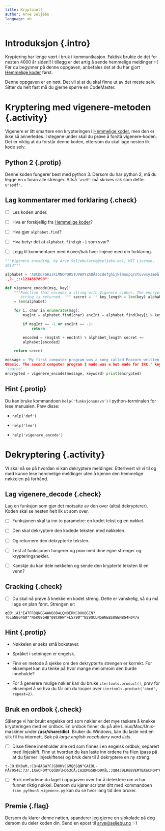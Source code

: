 ```yaml
---
title: Kryptonøtt
author: Arve Seljebu
language: nb
---
```



# Introduksjon {.intro}

Kryptering har lenge vært i bruk i kommunikasjon. Faktisk brukte de det for
nesten 4000 år siden!! I tillegg er det artig å sende hemmelige meldinger :-)
Før du begynner på denne oppgaven, anbefales det at du har gjort [Hemmelige
koder] først.

Denne oppgaven er en nøtt. Det vil si at du skal finne ut av det meste selv.
Sitter du helt fast må du gjerne spørre en CodeMaster.


# Kryptering med vigenere-metoden {.activity}

Vigenere er litt smartere enn krypteringen i [Hemmelige koder], men den er ikke
så annerledes. I stegene under skal du prøve å forstå vigenere-koden. Det er
viktig at du forstår denne koden, ettersom du skal lage nesten lik kode selv.

## Python 2 {.protip}

Denne koden fungerer best med python 3. Dersom du har python 2, må du legge en
`u` foran alle strenger. Altså `'asdf'` må skrives slik som dette: `u'asdf'`.

## Lag kommentarer med forklaring {.check}

- [ ] Les koden under.

- [ ] Hva er forskjellig fra [Hemmelige koder]?

- [ ] Hva gjør `alphabet.find`?

- [ ] Hva betyr det at `alphabet.find` gir `-1` som svar?

- [ ] Legg til kommentarer med `#` over/bak hver linjene med din forklaring.

```python
"""Vigenere encoding, by Arve Seljebu(arve@seljebu.no), MIT License,
2014"""

alphabet = 'ABCDEFGHIJKLMNOPQRSTUVWXYZÆØÅabcdefghijklmnopqrstuvwxyzæøå
.,?-_;:+1234567890"'

def vigenere_encode(msg, key):
    """Function that encodes a string with Vigenere cipher. The encrypted
       string is returned. """ secret = '' key_length = len(key) alphabet_length
    = len(alphabet)

    for i, char in enumerate(msg):
        msgInt = alphabet.find(char) encInt = alphabet.find(key[i % key_length])

        if msgInt == -1 or encInt == -1:
            return ''

        encoded = (msgInt + encInt) % alphabet_length secret +=
        alphabet[encoded]

    return secret

message = 'My first computer program was a song called Popcorn written in
QBasic. The second computer program I made was a bot made for IRC.' keyword =
'source'
encrypted = vigenere_encode(message, keyword) print(encrypted)
```

## Hint {.protip}

Du kan bruke kommandoen `help('funksjonsnavn')` i python-terminalen for lese
manualen. Prøv disse:

- `help('def')`

- `help('len')`

- `help('vigenere_encode')`


# Dekryptering {.activity}

Vi skal nå se på hvordan vi kan dekryptere meldinger. Etterhvert vil vi til og
med kunne lese hemmelige meldinger uten å kjenne den hemmelige nøkkelen på
forhånd.

## Lag vigenere_decode {.check}

Lag en funksjon som gjør det motsatte av den over (altså dekrypterer). Koden
skal se nesten helt lik ut som over.

- [ ] Funksjonen skal ta inn to parametre: en kodet tekst og en nøkkel.

- [ ] Den skal dekryptere den kodede teksten med nøkkelen.

- [ ] Og returnere den dekrypterte teksten.

- [ ] Test at funksjonen fungerer og prøv med dine egne strenger og
  krypteringsnøkler.

- [ ] Kanskje du kan dele nøkkelen og sende den krypterte teksten til en venn?

## Cracking {.check}

- [ ] Du skal nå prøve å knekke en kodet streng. Dette er vanskelig, så du må
  lage en plan først. Strengen er:

```
q0Ø:;AI"E47FRBQNBG4WNB8B4LQN8ERKC88U8GEN?T6LaNBG4GØ""N6K086HB"Ø8CRHW"+LS79Ø""N29QCLN5WNEBS8GENBG4FØ47a
```

## Hint {.protip}

- Nøkkelen er seks små bokstaver.

- Språket i setningen er engelsk.

- Finn en metode å sjekke om den dekrypterte strengen er korrekt. For eksempel
  kan du tenke på hvor mange mellomrom den burde inneholde?

- For å generere mulige nøkler kan du bruke `itertools.product()`, prøv for
  eksempel å se hva du får om du looper over `itertools.product('abcd',
  repeat=2)`.

## Bruk en ordbok {.check}

Sålenge vi har brukt engelske ord som nøkler er det mye raskere å knekke
krypteringen med en ordbok. En ordbok finner du på alle Linux/Mac/Unix-maskiner
under **/usr/share/dict**. Bruker du Windows, kan du laste ned en slik fil fra
internett. Søk på *large english vocabulary word lists*.

- [ ] Disse filene inneholder alle ord som finnes i en engelsk ordbok, separert
  med linjeskift. Finn ut hvordan du kan laste inn ordene fra filen (pass på at
  du fjerner linjeskiftene) og bruk dem til å dekryptere en ny streng:

```
t-JO:BK0aM,:CQ+ÆAGW?FJGB0KVCGMQ6SQN"GAIDL-PÅ7954E:7Jr,IÆoCF0M"CQdØVlHD53CÅ;IA2DMG5ØHDØVåL:JQØ439LRBBVEMTBÆ6CF0M"CQNAG8G1V6LÅ8FF4Z
```

- [ ] Bruk metodene du laget i oppgaven over for å detektere om vi har funnet
  riktig nøkkel. Dersom du kjører scriptet ditt med kommandoen `time python3
  vigenere.py` kan du se hvor lang tid den bruker.

## Premie {.flag}

Dersom du klarer denne nøtten, spanderer jeg gjerne en sjokolade på deg dersom
du deler koden din. Send en epost til arve@seljebu.no :-)

[Hemmelige koder]: ../hemmelige_koder/hemmelige_koder.html
